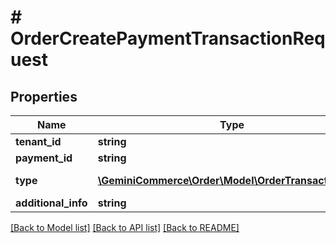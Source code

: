 # # OrderCreatePaymentTransactionRequest


## Properties 


Name | Type | Description | Notes
------------ | ------------- | ------------- | -------------
**tenant_id**| **string** |   |
**payment_id**| **string** |   |
**type**| [**\GeminiCommerce\Order\Model\OrderTransactionType**](OrderTransactionType.md) |  for more information please, see Model/OrderTransactionType.php  |
**additional_info**| **string** |   | [optional]


[[Back to Model list]](../../README.md#models) [[Back to API list]](../../README.md#endpoints) [[Back to README]](../../README.md)

